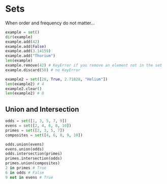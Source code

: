 # Sets

When order and frequency do not matter...

```python
example = set()
dir(example)
example.add(42)
example.add(False)
example.add(3.14159)
example.add("Thorium")
len(example)
example.remove(42) # KeyError if you remove an element not in the set
example.discard(50) # no KeyError
```

```python
example2 = set([28, True, 2.71828, "Helium"])
len(example2) # 4
example2.clear()
len(example2) # 0
```

## Union and Intersection

```python
odds = set([1, 3, 5, 7, 9])
evens = set([2, 4, 6, 8, 10])
primes = set([2, 3, 5, 7])
composites = set([4, 6, 8, 9, 10])

odds.union(evens)
evens.union(odds)
odds.intersection(primes)
primes.intersection(odds)
primes.union(composites)
2 in primes # True
6 in odds # False
9 not in evens # True
```
